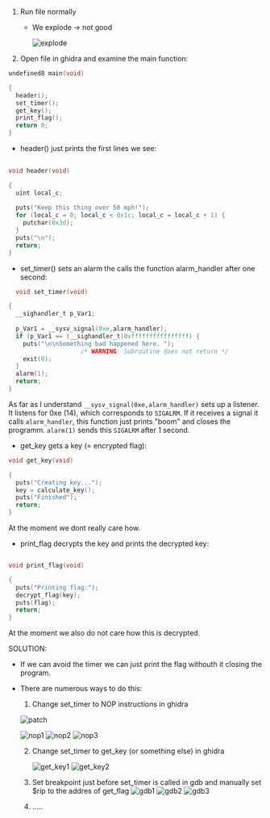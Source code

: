 1) Run file normally
   - We explode -> not good
     
     ![explode](https://github.com/user-attachments/assets/0006bcc8-d72b-4ed4-8a18-14560d39ac83)
     

2) Open file in ghidra and examine the main function:
   
```c
undefined8 main(void)

{
  header();
  set_timer();
  get_key();
  print_flag();
  return 0;
}
 ```
- header() just prints the first lines we see:
```c
  
void header(void)

{
  uint local_c;
  
  puts("Keep this thing over 50 mph!");
  for (local_c = 0; local_c < 0x1c; local_c = local_c + 1) {
    putchar(0x3d);
  }
  puts("\n");
  return;
}


```
- set_timer() sets an alarm the calls the function alarm_handler after one second:
```c
  void set_timer(void)

{
  __sighandler_t p_Var1;
  
  p_Var1 = __sysv_signal(0xe,alarm_handler);
  if (p_Var1 == (__sighandler_t)0xffffffffffffffff) {
    puts("\n\nSomething bad happened here. ");
                    /* WARNING: Subroutine does not return */
    exit(0);
  }
  alarm(1);
  return;
}
```
As far as I understand `__sysv_signal(0xe,alarm_handler)` sets up a listener. It listens for 0xe (14), which corresponds to `SIGALRM`. If it receives a signal it calls `alarm_handler`, this function just prints "boom" and closes the programm.
 `alarm(1)` sends this `SIGALRM` after 1 second.


- get_key gets a key (= encrypted flag):
```c
void get_key(void)

{
  puts("Creating key...");
  key = calculate_key();
  puts("Finished");
  return;
}
```
At the moment we dont really care how.

- print_flag decrypts the key and prints the decrypted key:
```c

void print_flag(void)

{
  puts("Printing flag:");
  decrypt_flag(key);
  puts(flag);
  return;
}

 ```
At the moment we also do not care how this is decrypted.

SOLUTION:
- If we can avoid the timer we can just print the flag withouth it closing the program.
- There are numerous ways to do this:
  1) Change set_timer to NOP instructions in ghidra
     
   ![patch](https://github.com/user-attachments/assets/ebef33f2-29a6-4bf4-b7a5-a0527e6a11f0)

   ![nop1](https://github.com/user-attachments/assets/423efe53-3c83-4c2f-9f10-4ef6dea60eb9)
   ![nop2](https://github.com/user-attachments/assets/771c2b79-9a57-4256-992e-0e1d1ae1ca02)
   ![nop3](https://github.com/user-attachments/assets/4985b1b9-0d7d-46b5-86c1-ccc834c15400)

  2) Change set_timer to get_key (or something else) in ghidra
     
     ![get_key1](https://github.com/user-attachments/assets/b988b683-1af3-4120-89d2-7127298706ae)
     ![get_key2](https://github.com/user-attachments/assets/25788acc-dbcd-42f8-831f-a1dfa90f1144)

  4) Set breakpoint just before set_timer is called in gdb and manually set $rip to the addres of get_flag
     ![gdb1](https://github.com/user-attachments/assets/88a5e50d-6da0-4f78-acdf-bf5132fba105)
     ![gdb2](https://github.com/user-attachments/assets/1778d991-3bba-4e7b-ba6c-e5bf0412aaa5)
     ![gdb3](https://github.com/user-attachments/assets/f3fa76bd-8ba4-4708-ba8f-cd5e03f655a4)

  5) .....
